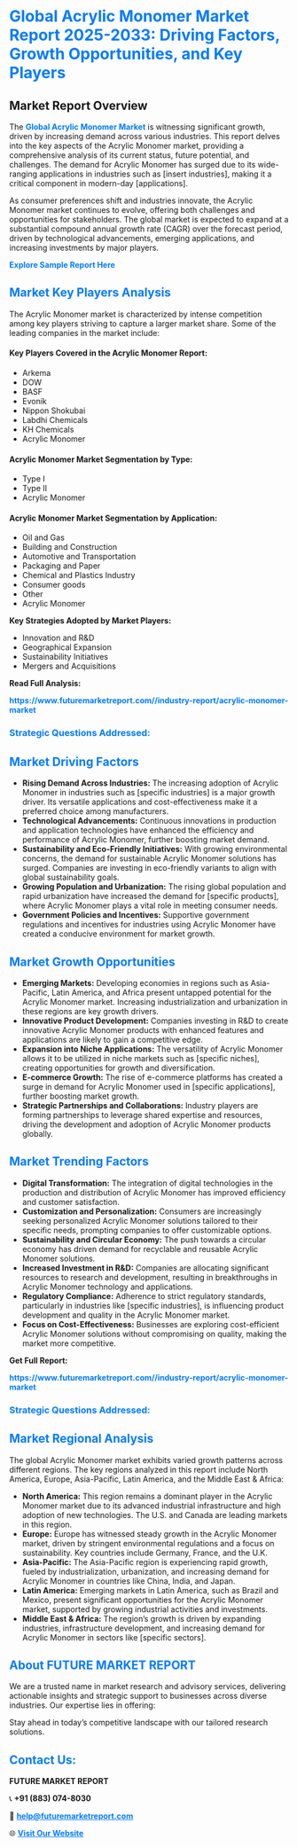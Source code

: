 <h1 style="color: #007BFF;">Global Acrylic Monomer Market Report 2025-2033: Driving Factors, Growth Opportunities, and Key Players</h1>

<section id="overview">
<h2>Market Report Overview</h2>
<p>The <a href="https://www.futuremarketreport.com//industry-report/acrylic-monomer-market" style="color: #007BFF; text-decoration: none;"><strong>Global Acrylic Monomer Market</strong></a> is witnessing significant growth, driven by increasing demand across various industries. This report delves into the key aspects of the Acrylic Monomer market, providing a comprehensive analysis of its current status, future potential, and challenges. The demand for Acrylic Monomer has surged due to its wide-ranging applications in industries such as [insert industries], making it a critical component in modern-day [applications].</p>
<p>As consumer preferences shift and industries innovate, the Acrylic Monomer market continues to evolve, offering both challenges and opportunities for stakeholders. The global market is expected to expand at a substantial compound annual growth rate (CAGR) over the forecast period, driven by technological advancements, emerging applications, and increasing investments by major players.</p>
</section>

<section id="overview">
<p><a href="https://www.futuremarketreport.com//request-sample/reportId=88523" style="color: #007BFF; text-decoration: none;"><strong>Explore Sample Report Here</strong></a></p>
</section>

<section id="key-players">
<h2 style="color: #007BFF;">Market Key Players Analysis</h2>
<p>The Acrylic Monomer market is characterized by intense competition among key players striving to capture a larger market share. Some of the leading companies in the market include:</p>
<h4>Key Players Covered in the Acrylic Monomer Report:</h4>
<ul><li>Arkema</li><li>DOW</li><li>BASF</li><li>Evonik</li><li>Nippon Shokubai</li><li>Labdhi Chemicals</li><li>KH Chemicals</li><li>Acrylic Monomer</li></ul>
<h4>Acrylic Monomer Market Segmentation by Type:</h4>
<ul><li>Type I</li><li>Type II</li><li>Acrylic Monomer</li></ul>

<h4>Acrylic Monomer Market Segmentation by Application:</h4>
<ul><li>Oil and Gas</li><li>Building and Construction</li><li>Automotive and Transportation</li><li>Packaging and Paper</li><li>Chemical and Plastics Industry</li><li>Consumer goods</li><li>Other</li><li>Acrylic Monomer</li></ul>
<p><strong>Key Strategies Adopted by Market Players:</strong></p>
<ul>
<li>Innovation and R&D</li>
<li>Geographical Expansion</li>
<li>Sustainability Initiatives</li>
<li>Mergers and Acquisitions</li>
</ul>
</section>

<section>
<p><strong>Read Full Analysis: </strong></p><a href="https://www.futuremarketreport.com//industry-report/acrylic-monomer-market" style="color: #007BFF; text-decoration: none;"><strong>https://www.futuremarketreport.com//industry-report/acrylic-monomer-market</strong></a>
<h3 style="color: #007BFF;">Strategic Questions Addressed:</h3>
</section>

<section id="driving-factors">
<h2 style="color: #007BFF;">Market Driving Factors</h2>
<ul>
<li><strong>Rising Demand Across Industries:</strong> The increasing adoption of Acrylic Monomer in industries such as [specific industries] is a major growth driver. Its versatile applications and cost-effectiveness make it a preferred choice among manufacturers.</li>
<li><strong>Technological Advancements:</strong> Continuous innovations in production and application technologies have enhanced the efficiency and performance of Acrylic Monomer, further boosting market demand.</li>
<li><strong>Sustainability and Eco-Friendly Initiatives:</strong> With growing environmental concerns, the demand for sustainable Acrylic Monomer solutions has surged. Companies are investing in eco-friendly variants to align with global sustainability goals.</li>
<li><strong>Growing Population and Urbanization:</strong> The rising global population and rapid urbanization have increased the demand for [specific products], where Acrylic Monomer plays a vital role in meeting consumer needs.</li>
<li><strong>Government Policies and Incentives:</strong> Supportive government regulations and incentives for industries using Acrylic Monomer have created a conducive environment for market growth.</li>
</ul>
</section>

<section id="growth-opportunities">
<h2 style="color: #007BFF;">Market Growth Opportunities</h2>
<ul>
<li><strong>Emerging Markets:</strong> Developing economies in regions such as Asia-Pacific, Latin America, and Africa present untapped potential for the Acrylic Monomer market. Increasing industrialization and urbanization in these regions are key growth drivers.</li>
<li><strong>Innovative Product Development:</strong> Companies investing in R&D to create innovative Acrylic Monomer products with enhanced features and applications are likely to gain a competitive edge.</li>
<li><strong>Expansion into Niche Applications:</strong> The versatility of Acrylic Monomer allows it to be utilized in niche markets such as [specific niches], creating opportunities for growth and diversification.</li>
<li><strong>E-commerce Growth:</strong> The rise of e-commerce platforms has created a surge in demand for Acrylic Monomer used in [specific applications], further boosting market growth.</li>
<li><strong>Strategic Partnerships and Collaborations:</strong> Industry players are forming partnerships to leverage shared expertise and resources, driving the development and adoption of Acrylic Monomer products globally.</li>
</ul>
</section>

<section id="trending-factors">
<h2 style="color: #007BFF;">Market Trending Factors</h2>
<ul>
<li><strong>Digital Transformation:</strong> The integration of digital technologies in the production and distribution of Acrylic Monomer has improved efficiency and customer satisfaction.</li>
<li><strong>Customization and Personalization:</strong> Consumers are increasingly seeking personalized Acrylic Monomer solutions tailored to their specific needs, prompting companies to offer customizable options.</li>
<li><strong>Sustainability and Circular Economy:</strong> The push towards a circular economy has driven demand for recyclable and reusable Acrylic Monomer solutions.</li>
<li><strong>Increased Investment in R&D:</strong> Companies are allocating significant resources to research and development, resulting in breakthroughs in Acrylic Monomer technology and applications.</li>
<li><strong>Regulatory Compliance:</strong> Adherence to strict regulatory standards, particularly in industries like [specific industries], is influencing product development and quality in the Acrylic Monomer market.</li>
<li><strong>Focus on Cost-Effectiveness:</strong> Businesses are exploring cost-efficient Acrylic Monomer solutions without compromising on quality, making the market more competitive.</li>
</ul>
</section>

<section>
<p><strong>Get Full Report: </strong></p><a href="https://www.futuremarketreport.com//industry-report/acrylic-monomer-market" style="color: #007BFF; text-decoration: none;"><strong>https://www.futuremarketreport.com//industry-report/acrylic-monomer-market</strong></a>
<h3 style="color: #007BFF;">Strategic Questions Addressed:</h3>
</section>


<section id="regional-analysis">
<h2 style="color: #007BFF;">Market Regional Analysis</h2>
<p>The global Acrylic Monomer market exhibits varied growth patterns across different regions. The key regions analyzed in this report include North America, Europe, Asia-Pacific, Latin America, and the Middle East & Africa:</p>
<ul>
<li><strong>North America:</strong> This region remains a dominant player in the Acrylic Monomer market due to its advanced industrial infrastructure and high adoption of new technologies. The U.S. and Canada are leading markets in this region.</li>
<li><strong>Europe:</strong> Europe has witnessed steady growth in the Acrylic Monomer market, driven by stringent environmental regulations and a focus on sustainability. Key countries include Germany, France, and the U.K.</li>
<li><strong>Asia-Pacific:</strong> The Asia-Pacific region is experiencing rapid growth, fueled by industrialization, urbanization, and increasing demand for Acrylic Monomer in countries like China, India, and Japan.</li>
<li><strong>Latin America:</strong> Emerging markets in Latin America, such as Brazil and Mexico, present significant opportunities for the Acrylic Monomer market, supported by growing industrial activities and investments.</li>
<li><strong>Middle East & Africa:</strong> The region’s growth is driven by expanding industries, infrastructure development, and increasing demand for Acrylic Monomer in sectors like [specific sectors].</li>
</ul>
</section>

<footer>
<h2 style="color: #007BFF;">About FUTURE MARKET REPORT</h2>
<p>We are a trusted name in market research and advisory services, delivering actionable insights and strategic support to businesses across diverse industries. Our expertise lies in offering:</p>

<p>Stay ahead in today’s competitive landscape with our tailored research solutions.</p>

<h2 style="color: #007BFF;">Contact Us:</h2>
<p><strong>FUTURE MARKET REPORT</strong></p>
<p>📞 <strong>+91 (883) 074-8030</strong></p>
<p>📧 <strong><a href="mailto:help@futuremarketreport.com" style="color: #007BFF;">help@futuremarketreport.com</a></strong></p>
<p>🌐 <strong><a href="https://www.futuremarketreport.com/" style="color: #007BFF;">Visit Our Website</a></strong></p>
</footer>